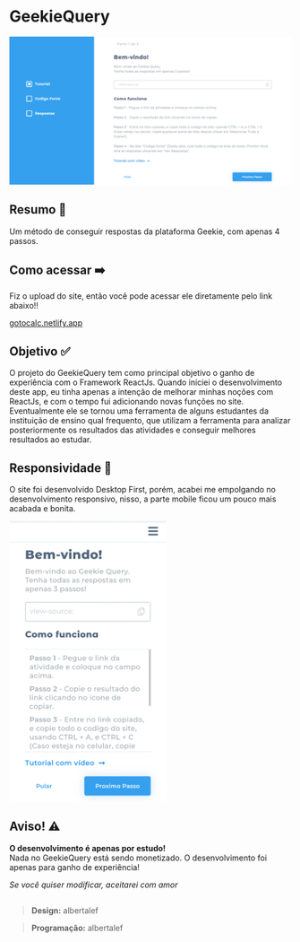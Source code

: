 <h1><b>GeekieQuery</b></h1>

![principal](https://github.com/albertalef/geekieQuery/blob/master/img/principal.PNG?raw=true)

<h2> Resumo 📄 </h2>
Um método de conseguir respostas da plataforma Geekie, com apenas 4 passos.
<h2> Como acessar ➡️</h2>

Fiz o upload do site, então você pode acessar ele diretamente pelo link abaixo!!

[gotocalc.netlify.app](https://geekiequery.netlify.app/)

<h2> Objetivo ✅ </h2>

O projeto do GeekieQuery tem como principal objetivo o ganho de experiência com o Framework ReactJs. Quando iniciei o desenvolvimento deste app, eu tinha apenas a intenção de melhorar minhas noções com ReactJs, e com o tempo fui adicionando novas funções no site. Eventualmente ele se tornou uma ferramenta de alguns estudantes da instituição de ensino qual frequento, que utilizam a ferramenta para analizar posteriormente os resultados das atividades e conseguir melhores resultados ao estudar.

<h2> Responsividade 📱 </h2>

O site foi desenvolvido Desktop First, porém, acabei me empolgando no desenvolvimento responsivo, nisso, a parte mobile ficou um pouco mais acabada e bonita.

<img src="https://github.com/albertalef/geekieQuery/blob/master/img/responsivo.gif?raw=true" height="500">

<h2> Aviso! ⚠️ </h2>

<b>O desenvolvimento é apenas por estudo!</b><br/>
Nada no GeekieQuery está sendo monetizado. O desenvolvimento foi apenas para ganho de experiência!



_Se você quiser modificar, aceitarei com amor_

<h2></h2>

>**Design:** albertalef

>**Programação:** albertalef

